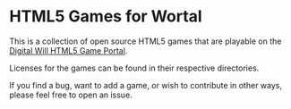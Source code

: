 # HTML5 Games for Wortal

This is a collection of open source HTML5 games that are playable on the 
[Digital Will HTML5 Game Portal](https://gameportal.digitalwill.co.jp/).

Licenses for the games can be found in their respective directories.

If you find a bug, want to add a game, or wish to contribute in other ways, please feel free to open an issue.
